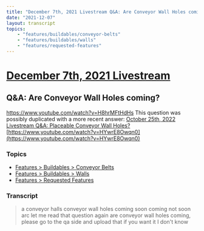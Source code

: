 ```yaml
---
title: "December 7th, 2021 Livestream Q&A: Are Conveyor Wall Holes coming?"
date: "2021-12-07"
layout: transcript
topics:
    - "features/buildables/conveyor-belts"
    - "features/buildables/walls"
    - "features/requested-features"
---
```

# [December 7th, 2021 Livestream](../2021-12-07.md)
## Q&A: Are Conveyor Wall Holes coming?
https://www.youtube.com/watch?v=H8hrMFtHdHs
This question was possibly duplicated with a more recent answer: [October 25th, 2022 Livestream Q&A: Placeable Conveyor Wall Holes?](./yt-HYwrE8Owqn0.md) [https://www.youtube.com/watch?v=HYwrE8Owqn0](https://www.youtube.com/watch?v=HYwrE8Owqn0)


### Topics
* [Features > Buildables > Conveyor Belts](../topics/features/buildables/conveyor-belts.md)
* [Features > Buildables > Walls](../topics/features/buildables/walls.md)
* [Features > Requested Features](../topics/features/requested-features.md)

### Transcript

> a conveyor halls conveyor wall holes coming soon coming not soon arc let me read that question again are conveyor wall holes coming, please go to the qa side and upload that if you want it I don't know
